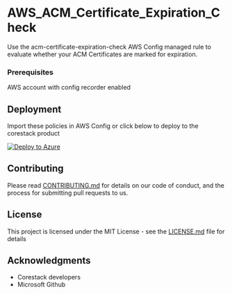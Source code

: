 
# AWS_ACM_Certificate_Expiration_Check

Use the acm-certificate-expiration-check AWS Config managed rule to evaluate whether your ACM Certificates are marked for expiration.

### Prerequisites

AWS account with config recorder enabled

## Deployment

Import these policies in AWS Config or click below to deploy to the corestack product 

[![Deploy to Azure](https://docs.corestack.io/wp-content/uploads/2019/09/deploy-to-corestack.svg)](http://qa.corestack.io/policy?repositories=github&external_redirect=true&name=AWS_ACM_Certificate_Expiration_Check&engine_type=aws_config&services=AWS&severity=medium&classification=Security&sub_classification=Access&url=https://github.com/corestacklabs/Policies.git&path=AWS/config/managed/AWS_ACM_Certificate_Expiration_Check&recommendation_name=AWS_ACM_Certificate_Expiration_Check#/tenant)

## Contributing

Please read [CONTRIBUTING.md](https://gist.github.com/karthick-kk/30e4fd3f279492b4f040d5cd569d21d0) for details on our code of conduct, and the process for submitting pull requests to us.

## License

This project is licensed under the MIT License - see the [LICENSE.md](LICENSE.md) file for details

## Acknowledgments

* Corestack developers
* Microsoft Github

